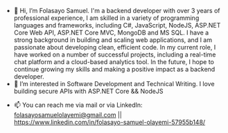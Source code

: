 - 👋 Hi, I’m Folasayo Samuel. I'm a backend developer with over 3 years of professional experience, I am skilled in a variety of programming languages and frameworks, including C#, JavaScript, NodeJS, ASP.NET Core Web API, ASP.NET Core MVC, MongoDB and MS SQL. I have a strong background in building and scaling web applications, and I am passionate about developing clean, efficient code. In my current role, I have worked on a number of successful projects, including a real-time chat platform and a cloud-based analytics tool. In the future, I hope to continue growing my skills and making a positive impact as a backend developer.
- 👀 I’m interested in Software Development and Technical Writing. I love building secure APIs with ASP.NET Core && NodeJS
<!-- - 🌱 I’m currently learning C#, ASP.NET CORE Web API, ASP.NET CORE MVC
- 💞️ I’m looking to collaborate on any C# projects. -->
- 📫 You can reach me via mail or via LinkedIn: folasayosamuelolayemi@gmail.com || https://www.linkedin.com/in/folasayo-samuel-olayemi-57955b148/

<!---
Folasayo-Samuel/Folasayo-Samuel is a ✨ special ✨ repository because its `README.md` (this file) appears on your GitHub profile.
You can click the Preview link to take a look at your changes.
--->
